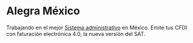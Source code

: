 # Alegra México
Trabajando en el mejor [Sistema administrativo](https://www.alegra.com/mexico/) en México. Emite tus CFDI con faturación electrónica 4.0, la nueva versión del SAT.

